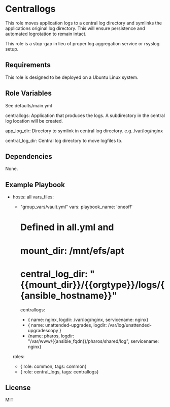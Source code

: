 Centrallogs
===

This role moves application logs to a central log directory and symlinks the
applications original log directory. This will ensure persistence and
automated logrotation to remain intact.

This role is a stop-gap in lieu of proper log aggregation service or rsyslog
setup.

Requirements
------------
This role is designed to be deployed on a Ubuntu Linux system.


Role Variables
--------------

See defaults/main.yml

centrallogs: Application that produces the logs. A subdirectory in the central log location
 will be created.

app_log_dir: Directory to symlink in central log directory. e.g. /var/log/nginx

central_log_dir: Central log directory to move logfiles to.

Dependencies
------------

None.

Example Playbook
----------------
-   hosts: all
    vars_files:
      - "group_vars/vault.yml"
    vars:
        playbook_name: 'oneoff'
        # Defined in all.yml and
        # mount_dir: /mnt/efs/apt
        # central_log_dir: "{{mount_dir}}/{{orgtype}}/logs/{{ansible_hostname}}"

        centrallogs:
          - { name: nginx, logdir: /var/log/nginx, servicename: nginx}
          - { name: unattended-upgrades, logdir: /var/log/unattended-upgradescopy }
          - {name: pharos, logdir: "/var/www/{{ansible_fqdn}}/pharos/shared/log", servicename: nginx}

    roles:
      - { role: common, tags: common}
      - { role: central_logs, tags: centrallogs}

License
-------

MIT
